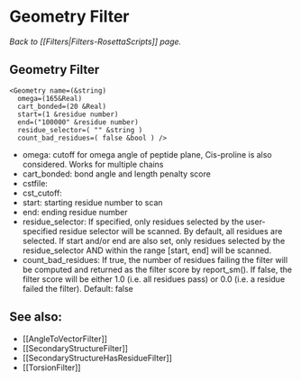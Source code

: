 # Geometry Filter
*Back to [[Filters|Filters-RosettaScripts]] page.*
## Geometry Filter

```
<Geometry name=(&string)
  omega=(165&Real)
  cart_bonded=(20 &Real)
  start=(1 &residue number)
  end=("100000" &residue number)
  residue_selector=( "" &string )
  count_bad_residues=( false &bool ) />
```

-   omega: cutoff for omega angle of peptide plane, Cis-proline is also considered. Works for multiple chains
-   cart\_bonded: bond angle and length penalty score
-   cstfile: 
-   cst_cutoff: 
-   start: starting residue number to scan
-   end: ending residue number
-   residue_selector: If specified, only residues selected by the user-specified residue selector will be scanned. By default, all residues are selected.  If start and/or end are also set, only residues selected by the residue_selector AND within the range [start, end] will be scanned.
-   count_bad_residues: If true, the number of residues failing the filter will be computed and returned as the filter score by report_sm(). If false, the filter score will be either 1.0 (i.e. all residues pass) or 0.0 (i.e. a residue failed the filter).  Default: false

## See also:

* [[AngleToVectorFilter]]
* [[SecondaryStructureFilter]]
* [[SecondaryStructureHasResidueFilter]]
* [[TorsionFilter]]
